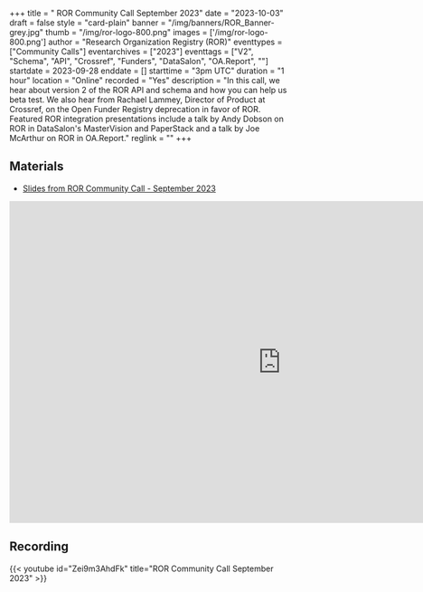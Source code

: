 +++
title = " ROR Community Call September 2023" 
date = "2023-10-03" 
draft = false 
style = "card-plain" 
banner = "/img/banners/ROR_Banner-grey.jpg" 
thumb = "/img/ror-logo-800.png" 
images = ['/img/ror-logo-800.png']
author = "Research Organization Registry (ROR)" 
eventtypes = ["Community Calls"]
eventarchives = ["2023"]
eventtags = ["V2", "Schema", "API", "Crossref", "Funders", "DataSalon", "OA.Report", ""]
startdate = 2023-09-28
enddate = []
starttime = "3pm UTC"
duration = "1 hour"
location = "Online"
recorded = "Yes"
description = "In this call, we hear about version 2 of the ROR API and schema and how you can help us beta test. We also hear from Rachael Lammey, Director of Product at Crossref, on the Open Funder Registry deprecation in favor of ROR. Featured ROR integration presentations include a talk by Andy Dobson on ROR in DataSalon's MasterVision and PaperStack and a talk by Joe McArthur on ROR in OA.Report."
reglink = ""
+++

## Materials

- [Slides from ROR Community Call - September 2023](https://docs.google.com/presentation/d/e/2PACX-1vQz6UqlYIH85yDaKvGav8kClUj8kCWhYFmJyGzpEEXPHEJPQJHiRg4T8LWUFg1MsS4gc4zXyARBhXU4/pub?start=false&loop=false&delayms=3000)

<iframe src="https://docs.google.com/presentation/d/e/2PACX-1vQz6UqlYIH85yDaKvGav8kClUj8kCWhYFmJyGzpEEXPHEJPQJHiRg4T8LWUFg1MsS4gc4zXyARBhXU4/embed?start=false&loop=false&delayms=3000" frameborder="0" width="960" height="569" allowfullscreen="true" mozallowfullscreen="true" webkitallowfullscreen="true"></iframe>

## Recording 

{{< youtube id="Zei9m3AhdFk" title="ROR Community Call September 2023" >}}

